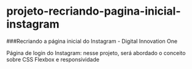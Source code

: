 # projeto-recriando-pagina-inicial-instagram

###Recriando a página inicial do Instagram - Digital Innovation One

Página de login do Instagram: nesse projeto, será abordado o conceito sobre CSS Flexbox e responsividade
